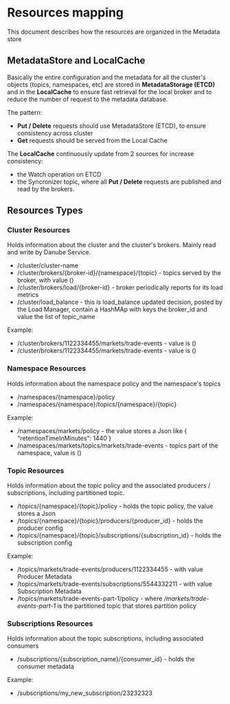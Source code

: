 # Resources mapping

This document describes how the resources are organized in the Metadata store

## MetadataStore and LocalCache

Basically the entire configuration and the metadata for all the cluster's objects (topics, namespaces, etc) are stored in **MetadataStorage (ETCD)** and in the **LocalCache** to ensure fast retrieval for the local broker and to reduce the number of request to the metadata database.

The pattern:

* **Put / Delete** requests should use MetadataStore (ETCD), to ensure consistency across cluster
* **Get** requests should be served from the Local Cache

The **LocalCache** continuously update from 2 sources for increase consistency:

* the Watch operation on ETCD
* the Syncronizer topic, where all **Put / Delete** requests are published and read by the brokers.

## Resources Types

### Cluster Resources

Holds information about the cluster and the cluster's brokers. Mainly read and write by Danube Service.

* /cluster/cluster-name
* /cluster/brokers/{broker-id}/{namespace}/{topic} - topics served by the broker, with value ()
* /cluster/brokers/load/{broker-id} - broker periodically reports for its load metrics
* /cluster/load_balance - this is load_balance updated decision, posted by the Load Manager, contain a HashMAp with keys the broker_id and value the list of topic_name

Example:

* /cluster/brokers/1122334455/markets/trade-events - value is ()
* /cluster/brokers/1122334455/markets/trade-events - value is ()

### Namespace Resources

Holds information about the namespace policy and the namespace's topics

* /namespaces/{namespace}/policy
* /namespaces/{namespace}/topics/{namespace}/{topic}

Example:

* /namespaces/markets/policy - the value stores a Json like { "retentionTimeInMinutes": 1440 }
* /namespaces/markets/topics/markets/trade-events - topics part of the namespace, value is ()

### Topic Resources

Holds information about the topic policy and the associated producers / subscriptions, including partitioned topic.

* /topics/{namespace}/{topic}/policy - holds the topic policy, the value stores a Json
* /topics/{namespace}/{topic}/producers/{producer_id} - holds the producer config
* /topics/{namespace}/{topic}/subscriptions/{subscription_id} - holds the subscription config

Example:

* /topics/markets/trade-events/producers/1122334455 - with value Producer Metadata
* /topics/markets/trade-events/subscriptions/5544332211 - with value Subscription Metadata
* /topics/markets/trade-events-part-1/policy - where */markets/trade-events-part-1* is the partitioned topic that stores partition policy

### Subscriptions Resources

Holds information about the topic subscriptions, including associated consumers

* /subscriptions/{subscription_name}/{consumer_id} - holds the consumer metadata

Example:

* /subscriptions/my_new_subscription/23232323
